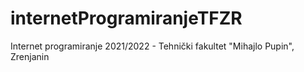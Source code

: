 # internetProgramiranjeTFZR
Internet programiranje 2021/2022 - Tehnički fakultet "Mihajlo Pupin", Zrenjanin
